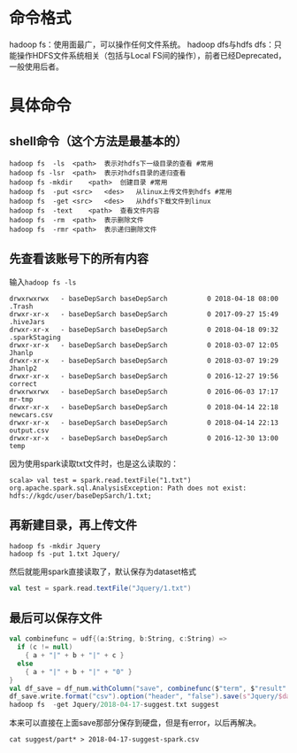 # 命令格式
hadoop fs：使用面最广，可以操作任何文件系统。
hadoop dfs与hdfs dfs：只能操作HDFS文件系统相关（包括与Local FS间的操作），前者已经Deprecated，一般使用后者。

# 具体命令
## shell命令（这个方法是最基本的）
```linux
hadoop fs  -ls	<path>	表示对hdfs下一级目录的查看 #常用
hadoop fs -lsr	<path>	表示对hdfs目录的递归查看
hadoop fs -mkdir	<path>	创建目录 #常用
hadoop fs  -put	<src>	<des>	从linux上传文件到hdfs #常用
hadoop fs  -get	<src>	<des>	从hdfs下载文件到linux
hadoop fs  -text	<path>	查看文件内容
hadoop fs  -rm	<path>	表示删除文件
hadoop fs  -rmr	<path>	表示递归删除文件
```
## 先查看该账号下的所有内容

输入`hadoop fs -ls`

```linux
drwxrwxrwx   - baseDepSarch baseDepSarch          0 2018-04-18 08:00 .Trash
drwxr-xr-x   - baseDepSarch baseDepSarch          0 2017-09-27 15:49 .hiveJars
drwxr-xr-x   - baseDepSarch baseDepSarch          0 2018-04-18 09:32 .sparkStaging
drwxr-xr-x   - baseDepSarch baseDepSarch          0 2018-03-07 12:05 Jhanlp
drwxr-xr-x   - baseDepSarch baseDepSarch          0 2018-03-07 19:29 Jhanlp2
drwxr-xr-x   - baseDepSarch baseDepSarch          0 2016-12-27 19:56 correct
drwxrwxrwx   - baseDepSarch baseDepSarch          0 2016-06-03 17:17 mr-tmp
drwxr-xr-x   - baseDepSarch baseDepSarch          0 2018-04-14 22:18 newcars.csv
drwxr-xr-x   - baseDepSarch baseDepSarch          0 2018-04-14 22:13 output.csv
drwxr-xr-x   - baseDepSarch baseDepSarch          0 2016-12-30 13:00 temp
```

因为使用spark读取txt文件时，也是这么读取的：

```linux
scala> val test = spark.read.textFile("1.txt")
org.apache.spark.sql.AnalysisException: Path does not exist: hdfs://kgdc/user/baseDepSarch/1.txt;
```

## 再新建目录，再上传文件

```
hadoop fs -mkdir Jquery
hadoop fs -put 1.txt Jquery/
```

然后就能用spark直接读取了，默认保存为dataset格式

```scala
val test = spark.read.textFile("Jquery/1.txt")
```

## 最后可以保存文件

```scala
val combinefunc = udf{(a:String, b:String, c:String) => 
  if (c != null)
    { a + "|" + b + "|" + c }
  else
    { a + "|" + b + "|" + "0" }
}
val df_save = df_num.withColumn("save", combinefunc($"term", $"result".cast("String"), $"resultnum")).select($"save")
df_save.write.format("csv").option("header", "false").save(s"Jquery/$date_end$-suggest.txt")
hadoop fs  -get	Jquery/2018-04-17-suggest.txt suggest
```

本来可以直接在上面save那部分保存到硬盘，但是有error，以后再解决。

```linux
cat suggest/part* > 2018-04-17-suggest-spark.csv
```

